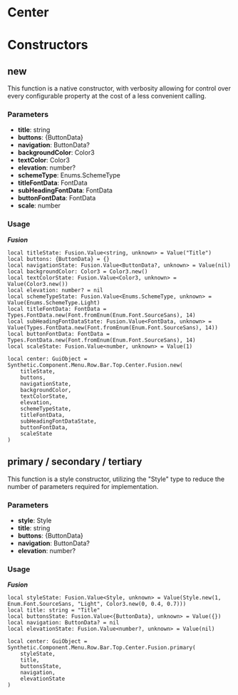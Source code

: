 # Center


# Constructors


## new
This function is a native constructor, with verbosity allowing for control over every configurable property at the cost of a less convenient calling.

### Parameters
- **title**: string
- **buttons**: {ButtonData}
- **navigation**: ButtonData?
- **backgroundColor**: Color3
- **textColor**: Color3
- **elevation**: number?
- **schemeType**: Enums.SchemeType
- **titleFontData**: FontData
- **subHeadingFontData**: FontData
- **buttonFontData**: FontData
- **scale**: number


### Usage

***Fusion***
```luau
local titleState: Fusion.Value<string, unknown> = Value("Title")
local buttons: {ButtonData} = {}
local navigationState: Fusion.Value<ButtonData?, unknown> = Value(nil)
local backgroundColor: Color3 = Color3.new()
local textColorState: Fusion.Value<Color3, unknown> = Value(Color3.new())
local elevation: number? = nil
local schemeTypeState: Fusion.Value<Enums.SchemeType, unknown> = Value(Enums.SchemeType.Light)
local titleFontData: FontData = Types.FontData.new(Font.fromEnum(Enum.Font.SourceSans), 14)
local subHeadingFontDataState: Fusion.Value<FontData, unknown> = Value(Types.FontData.new(Font.fromEnum(Enum.Font.SourceSans), 14))
local buttonFontData: FontData = Types.FontData.new(Font.fromEnum(Enum.Font.SourceSans), 14)
local scaleState: Fusion.Value<number, unknown> = Value(1)

local center: GuiObject = Synthetic.Component.Menu.Row.Bar.Top.Center.Fusion.new(
	titleState,
	buttons,
	navigationState,
	backgroundColor,
	textColorState,
	elevation,
	schemeTypeState,
	titleFontData,
	subHeadingFontDataState,
	buttonFontData,
	scaleState
)
```
## primary / secondary / tertiary
This function is a style constructor, utilizing the "Style" type to reduce the number of parameters required for implementation.

### Parameters
- **style**: Style
- **title**: string
- **buttons**: {ButtonData}
- **navigation**: ButtonData?
- **elevation**: number?


### Usage

***Fusion***
```luau
local styleState: Fusion.Value<Style, unknown> = Value(Style.new(1, Enum.Font.SourceSans, "Light", Color3.new(0, 0.4, 0.7)))
local title: string = "Title"
local buttonsState: Fusion.Value<{ButtonData}, unknown> = Value({})
local navigation: ButtonData? = nil
local elevationState: Fusion.Value<number?, unknown> = Value(nil)

local center: GuiObject = Synthetic.Component.Menu.Row.Bar.Top.Center.Fusion.primary(
	styleState,
	title,
	buttonsState,
	navigation,
	elevationState
)
```
